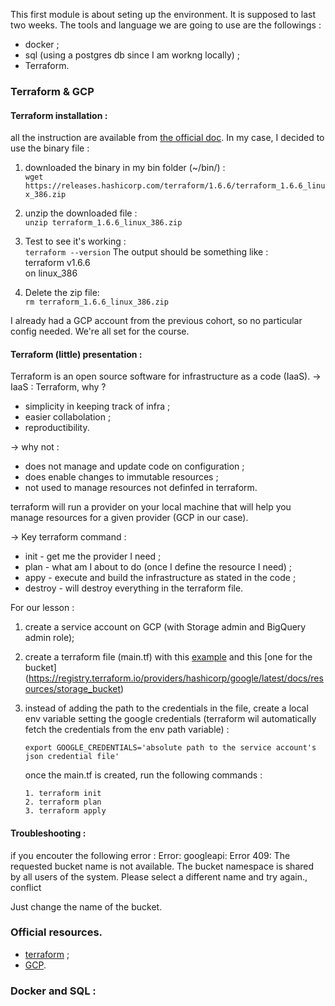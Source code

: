 This first module is about seting up the environment. It is supposed to last two weeks.
The tools and language we are going to use are the followings :
* docker ;
* sql (using a postgres db since I am workng locally) ;
* Terraform. 

### Terraform & GCP

#### Terraform installation : 
all the instruction are available from [the official doc](https://developer.hashicorp.com/terraform/install#Linux). 
In my case, I decided to use the binary file :
1. downloaded the binary in my bin folder (~/bin/) :<br>
``
wget https://releases.hashicorp.com/terraform/1.6.6/terraform_1.6.6_linux_386.zip
`` 

2. unzip the downloaded file :<br>
``
unzip terraform_1.6.6_linux_386.zip
``

3. Test to see it's working :<br>
``
terraform --version
``
The output should be something like : <br>
terraform v1.6.6<br>
on linux_386 

4. Delete the zip file:<br>
``
rm terraform_1.6.6_linux_386.zip
``

I already had a GCP account from the previous cohort, so no particular config needed. We're all set for the course.

#### Terraform (little) presentation :
Terraform is an open source software for infrastructure as a code (IaaS).
&rarr; IaaS : Terraform, why ?
* simplicity in keeping track of infra ;
* easier collabolation ;
* reproductibility.

&rarr; why not :
* does not manage and update code on configuration ;
* does enable changes to immutable resources ;
* not used to manage resources not definfed in terraform.

terraform will run a provider on your local machine that will help you manage resources for a given provider (GCP in our case).

&rarr;  Key terraform command : 
* init - get me the provider I need ;
* plan - what am I about to do (once I define the resource I need) ;
* appy - execute and build the infrastructure as stated in the code ;
* destroy - will destroy everything in the terraform file.

For our lesson : 
1. create a service account on GCP (with Storage admin and BigQuery admin role);
2. create a terraform file (main.tf) with this [example](https://developer.hashicorp.com/terraform/tutorials/gcp-get-started/google-cloud-platform-build) and this [one for the bucket] (https://registry.terraform.io/providers/hashicorp/google/latest/docs/resources/storage_bucket)
3. instead of adding the path to the credentials in the file, create a local env variable setting the google credentials (terraform wil automatically fetch the credentials from the env path variable) : 
	```
	export GOOGLE_CREDENTIALS='absolute path to the service account's json credential file'
	```
	once the main.tf is created, run the following commands : 
	
	```
	1. terraform init
	2. terraform plan
	3. terraform apply
	```
####  Troubleshooting :
if you encouter the following error : 
Error: googleapi: Error 409: The requested bucket name is not available. The bucket namespace is shared by all users of the system. Please select a different name and try again., conflict

Just change the name of the bucket.


### Official resources.
* [terraform](https://github.com/DataTalksClub/data-engineering-zoomcamp/tree/main/01-docker-terraform/1_terraform_gcp/terraform) ;
* [GCP](https://github.com/DataTalksClub/data-engineering-zoomcamp/blob/main/01-docker-terraform/1_terraform_gcp/2_gcp_overview.md).

### Docker and SQL :
